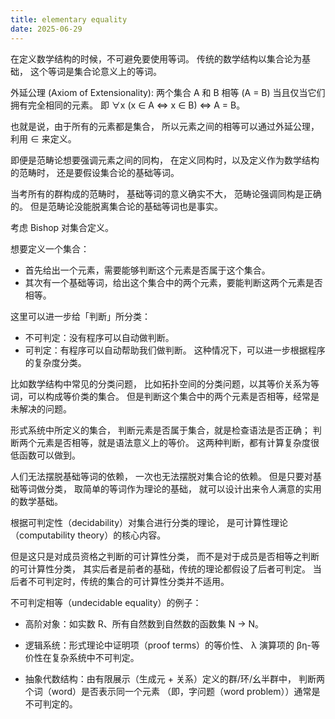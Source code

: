 ```yaml
---
title: elementary equality
date: 2025-06-29
---
```


在定义数学结构的时候，不可避免要使用等词。
传统的数学结构以集合论为基础，
这个等词是集合论意义上的等词。

外延公理 (Axiom of Extensionality):
两个集合 A 和 B 相等 (A = B)
当且仅当它们拥有完全相同的元素。
即 ∀x (x ∈ A ⇔ x ∈ B) ⇔ A = B。

也就是说，由于所有的元素都是集合，
所以元素之间的相等可以通过外延公理，
利用 ∈ 来定义。

即便是范畴论想要强调元素之间的同构，
在定义同构时，以及定义作为数学结构的范畴时，
还是要假设集合论的基础等词。

当考所有的群构成的范畴时，
基础等词的意义确实不大，
范畴论强调同构是正确的。
但是范畴论没能脱离集合论的基础等词也是事实。

考虑 Bishop 对集合定义。

想要定义一个集合：

- 首先给出一个元素，需要能够判断这个元素是否属于这个集合。
- 其次有一个基础等词，给出这个集合中的两个元素，要能判断这两个元素是否相等。

这里可以进一步给「判断」所分类：

- 不可判定：没有程序可以自动做判断。
- 可判定：有程序可以自动帮助我们做判断。
  这种情况下，可以进一步根据程序的复杂度分类。

比如数学结构中常见的分类问题，
比如拓扑空间的分类问题，以其等价关系为等词，可以构成等价类的集合。
但是判断这个集合中的两个元素是否相等，经常是未解决的问题。

形式系统中所定义的集合，
判断元素是否属于集合，就是检查语法是否正确；
判断两个元素是否相等，就是语法意义上的等价。
这两种判断，都有计算复杂度很低函数可以做到。

人们无法摆脱基础等词的依赖，
一次也无法摆脱对集合论的依赖。
但是只要对基础等词做分类，
取简单的等词作为理论的基础，
就可以设计出来令人满意的实用的数学基础。

根据可判定性（decidability）对集合进行分类的理论，
是可计算性理论（computability theory）的核心内容。

但是这只是对成员资格之判断的可计算性分类，
而不是对于成员是否相等之判断的可计算性分类，
其实后者是前者的基础，传统的理论都假设了后者可判定。
当后者不可判定时，传统的集合的可计算性分类并不适用。

不可判定相等（undecidable equality）的例子：

- 高阶对象：如实数 R、所有自然数到自然数的函数集 N → N。

- 逻辑系统：形式理论中证明项（proof terms）的等价性、
  λ 演算项的 βη-等价性在复杂系统中不可判定。

- 抽象代数结构：由有限展示（生成元 + 关系）定义的群/环/幺半群中，
  判断两个词（word）是否表示同一个元素
  （即，字问题（word problem））通常是不可判定的。
